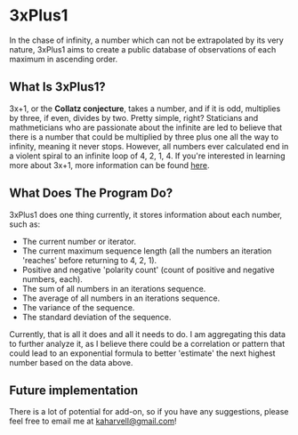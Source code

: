 # 3xPlus1

In the chase of infinity, a number which can not be extrapolated by its very nature, 3xPlus1 aims to create a public database of observations of each maximum in ascending order.

## What Is 3xPlus1?

3x+1, or the **Collatz conjecture**, takes a number, and if it is odd, multiplies by three, if even, divides by two. Pretty simple, right? Staticians and mathmeticians who are passionate about the infinite are led to believe that there is a number that could be multiplied by three plus one all the way to infinity, meaning it never stops. However, all numbers ever calculated end in a violent spiral to an infinite loop of 4, 2, 1, 4. If you're interested in learning more about 3x+1, more information can be found [here](https://en.wikipedia.org/wiki/Collatz_conjecture).

## What Does The Program Do?

3xPlus1 does one thing currently, it stores information about each number, such as:

- The current number or iterator.
- The current maximum sequence length (all the numbers an iteration 'reaches' before returning to 4, 2, 1).
- Positive and negative 'polarity count' (count of positive and negative numbers, each).
- The sum of all numbers in an iterations sequence.
- The average of all numbers in an iterations sequence.
- The variance of the sequence.
- The standard deviation of the sequence.

Currently, that is all it does and all it needs to do. I am aggregating this data to further analyze it, as I believe there could be a correlation or pattern that could lead to an exponential formula to better 'estimate' the next highest number based on the data above.

## Future implementation

There is a lot of potential for add-on, so if you have any suggestions, please feel free to email me at kaharvell@gmail.com!